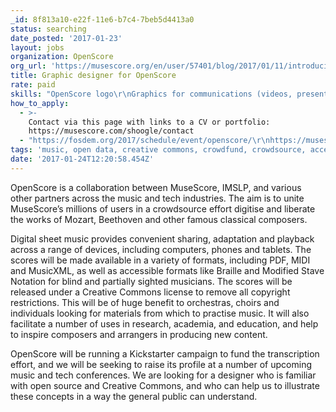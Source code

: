 ```yaml
---
_id: 8f813a10-e22f-11e6-b7c4-7beb5d4413a0
status: searching
date_posted: '2017-01-23'
layout: jobs
organization: OpenScore
org_url: 'https://musescore.org/en/user/57401/blog/2017/01/11/introducing-openscore'
title: Graphic designer for OpenScore
rate: paid
skills: "OpenScore logo\r\nGraphics for communications (videos, presentations, blog posts, etc.)"
how_to_apply:
  - >-
    Contact via this page with links to a CV or portfolio:
    https://musescore.com/shoogle/contact
  - "https://fosdem.org/2017/schedule/event/openscore/\r\nhttps://musescore.org/\r\nhttp://imslp.org/"
tags: 'music, open data, creative commons, crowdfund, crowdsource, accessibility'
date: '2017-01-24T12:20:58.454Z'
---
```

OpenScore is a collaboration between MuseScore, IMSLP, and various other partners across the music and tech industries. The aim is to unite MuseScore’s millions of users in a crowdsource effort digitise and liberate the works of Mozart, Beethoven and other famous classical composers.

Digital sheet music provides convenient sharing, adaptation and playback across a range of devices, including computers, phones and tablets. The scores will be made available in a variety of formats, including PDF, MIDI and MusicXML, as well as accessible formats like Braille and Modified Stave Notation for blind and partially sighted musicians. The scores will be released under a Creative Commons license to remove all copyright restrictions. This will be of huge benefit to orchestras, choirs and individuals looking for materials from which to practise music. It will also facilitate a number of uses in research, academia, and education, and help to inspire composers and arrangers in producing new content.

OpenScore will be running a Kickstarter campaign to fund the transcription effort, and we will be seeking to raise its profile at a number of upcoming music and tech conferences. We are looking for a designer who is familiar with open source and Creative Commons, and who can help us to illustrate these concepts in a way the general public can understand.
